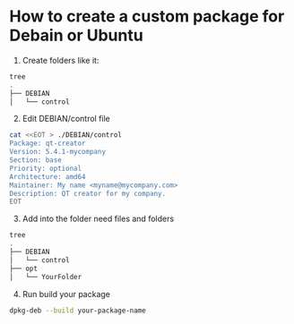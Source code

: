 # How to create a custom package for Debain or Ubuntu

1. Create folders like it:
```bash
tree
.
├── DEBIAN
│   └── control
```

2. Edit DEBIAN/control file

```bash
cat <<EOT > ./DEBIAN/control
Package: qt-creator
Version: 5.4.1-mycompany
Section: base
Priority: optional
Architecture: amd64
Maintainer: My name <myname@mycompany.com>
Description: QT creator for my company.
EOT
```

3. Add into  the folder need files and folders
```bash
tree
.
├── DEBIAN
│   └── control
├── opt
│   └── YourFolder
```

4. Run build your package
```bash
dpkg-deb --build your-package-name
```
